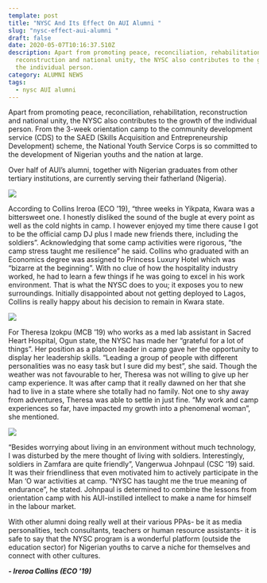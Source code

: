 ```yaml
---
template: post
title: "NYSC And Its Effect On AUI Alumni "
slug: "nysc-effect-aui-alumni "
draft: false
date: 2020-05-07T10:16:37.510Z
description: Apart from promoting peace, reconciliation, rehabilitation,
  reconstruction and national unity, the NYSC also contributes to the growth of
  the individual person.
category: ALUMNI NEWS
tags:
  - nysc AUI alumni
---
```

Apart from promoting peace, reconciliation, rehabilitation, reconstruction and national unity, the NYSC also contributes to the growth of the individual person. From the 3-week orientation camp to the community development service (CDS) to the SAED (Skills Acquisition and Entrepreneurship Development) scheme, the National Youth Service Corps is so committed to the development of Nigerian youths and the nation at large.  

Over half of AUI’s alumni, together with Nigerian graduates from other tertiary institutions, are currently serving their fatherland (Nigeria).  

![](/media/img-20200501-wa0006-1-.jpg)

According to Collins Ireroa (ECO ’19), “three weeks in Yikpata, Kwara was a bittersweet one. I honestly disliked the sound of the bugle at every point as well as the cold nights in camp. I however enjoyed my time there cause I got to be the official camp DJ plus I made new friends there, including the soldiers”. Acknowledging that some camp activities were rigorous, “the camp stress taught me resilience” he said. Collins who graduated with an Economics degree was assigned to Princess Luxury Hotel which was “bizarre at the beginning”. With no clue of how the hospitality industry worked, he had to learn a few things if he was going to excel in his work environment. That is what the NYSC does to you; it exposes you to new surroundings. Initially disappointed about not getting deployed to Lagos, Collins is really happy about his decision to remain in Kwara state.  

![](/media/20200501_165601-1-.jpg)

For Theresa Izokpu (MCB ’19) who works as a med lab assistant in Sacred Heart Hospital, Ogun state, the NYSC has made her “grateful for a lot of things”. Her position as a platoon leader in camp gave her the opportunity to display her leadership skills. “Leading a group of people with different personalities was no easy task but I sure did my best”, she said. Though the weather was not favourable to her, Theresa was not willing to give up her camp experience. It was after camp that it really dawned on her that she had to live in a state where she totally had no family. Not one to shy away from adventures, Theresa was able to settle in just fine. “My work and camp experiences so far, have impacted my growth into a phenomenal woman”, she mentioned.

![](/media/20200507_113204-1-.jpg)

“Besides worrying about living in an environment without much technology, I was disturbed by the mere thought of living with soldiers. Interestingly, soldiers in Zamfara are quite friendly”, Vangerwua Johnpaul (CSC ’19) said. It was their friendliness that even motivated him to actively participate in the Man ‘O war activities at camp. “NYSC has taught me the true meaning of endurance”, he stated. Johnpaul is determined to combine the lessons from orientation camp with his AUI-instilled intellect to make a name for himself in the labour market.  

With other alumni doing really well at their various PPAs- be it as media personalities, tech consultants, teachers or human resource assistants- it is safe to say that the NYSC program is a wonderful platform (outside the education sector) for Nigerian youths to carve a niche for themselves and connect with other cultures.

***\- Ireroa Collins (ECO '19)***